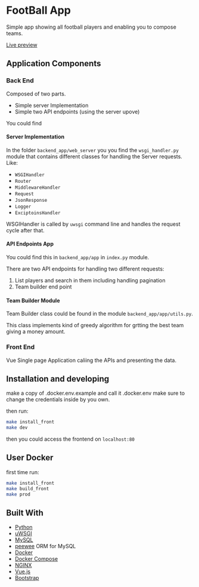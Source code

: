 # FootBall App

Simple app showing all football players and enabling you to compose teams.

[Live preview](https://football.dev01.dev/)

## Application Components

### Back End

Composed of two parts.

- Simple server Implementation
- Simple two API endpoints (using the server upove)

You could find

#### Server Implementation

In the folder `backend_app/web_server` you you find the `wsgi_handler.py` module that contains different classes for handling the Server requests. Like:

- `WSGIHandler`
- `Router`
- `MiddlewareHandler`
- `Request`
- `JsonResponse`
- `Logger`
- `ExciptoinsHandler`

WSGIHandler is called by `uwsgi` command line and handles the request cycle after that.

#### API Endpoints App

You could find this in `backend_app/app` in `index.py` module.

There are two API endpoints for handling two different requests:

1. List players and search in them including handling pagination
2. Team builder end point

#### Team Builder Module

Team Builder class could be found in the module `backend_app/app/utils.py`.

This class implements kind of greedy algorithm for grtting the best team giving a money amount.

### Front End

Vue Single page Application caliing the APIs and presenting the data.

## Installation and developing

make a copy of .docker.env.example and call it .docker.env
make sure to change the credentials inside by you own.

then run:

```bash
make install_front
make dev
```

then you could access the frontend on `localhost:80`

## User Docker

first time run:

```bash
make install_front
make build_front
make prod
```

## Built With

- [Python](https://www.python.org/)
- [uWSGI](https://uwsgi-docs.readthedocs.io/en/latest/)
- [MySQL](https://www.mysql.com/)
- [peewee](http://docs.peewee-orm.com/en/latest/) ORM for MySQL
- [Docker](https://www.docker.com/)
- [Docker Compose](https://docs.docker.com/compose/compose-file/)
- [NGINX](https://www.nginx.com/)
- [Vue.js](https://vuejs.org/)
- [Bootstrap](https://getbootstrap.com/)
